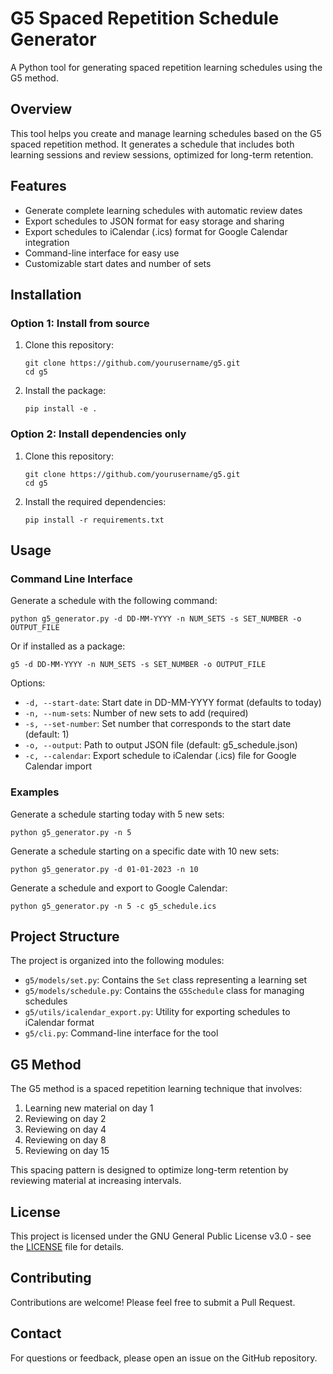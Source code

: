 # G5 Spaced Repetition Schedule Generator

A Python tool for generating spaced repetition learning schedules using the G5 method.

## Overview

This tool helps you create and manage learning schedules based on the G5 spaced repetition method. It generates a schedule that includes both learning sessions and review sessions, optimized for long-term retention.

## Features

- Generate complete learning schedules with automatic review dates
- Export schedules to JSON format for easy storage and sharing
- Export schedules to iCalendar (.ics) format for Google Calendar integration
- Command-line interface for easy use
- Customizable start dates and number of sets

## Installation

### Option 1: Install from source

1. Clone this repository:
   ```
   git clone https://github.com/yourusername/g5.git
   cd g5
   ```

2. Install the package:
   ```
   pip install -e .
   ```

### Option 2: Install dependencies only

1. Clone this repository:
   ```
   git clone https://github.com/yourusername/g5.git
   cd g5
   ```

2. Install the required dependencies:
   ```
   pip install -r requirements.txt
   ```

## Usage

### Command Line Interface

Generate a schedule with the following command:

```
python g5_generator.py -d DD-MM-YYYY -n NUM_SETS -s SET_NUMBER -o OUTPUT_FILE
```

Or if installed as a package:

```
g5 -d DD-MM-YYYY -n NUM_SETS -s SET_NUMBER -o OUTPUT_FILE
```

Options:
- `-d, --start-date`: Start date in DD-MM-YYYY format (defaults to today)
- `-n, --num-sets`: Number of new sets to add (required)
- `-s, --set-number`: Set number that corresponds to the start date (default: 1)
- `-o, --output`: Path to output JSON file (default: g5_schedule.json)
- `-c, --calendar`: Export schedule to iCalendar (.ics) file for Google Calendar import

### Examples

Generate a schedule starting today with 5 new sets:
```
python g5_generator.py -n 5
```

Generate a schedule starting on a specific date with 10 new sets:
```
python g5_generator.py -d 01-01-2023 -n 10
```

Generate a schedule and export to Google Calendar:
```
python g5_generator.py -n 5 -c g5_schedule.ics
```

## Project Structure

The project is organized into the following modules:

- `g5/models/set.py`: Contains the `Set` class representing a learning set
- `g5/models/schedule.py`: Contains the `G5Schedule` class for managing schedules
- `g5/utils/icalendar_export.py`: Utility for exporting schedules to iCalendar format
- `g5/cli.py`: Command-line interface for the tool

## G5 Method

The G5 method is a spaced repetition learning technique that involves:

1. Learning new material on day 1
2. Reviewing on day 2
3. Reviewing on day 4
4. Reviewing on day 8
5. Reviewing on day 15

This spacing pattern is designed to optimize long-term retention by reviewing material at increasing intervals.

## License

This project is licensed under the GNU General Public License v3.0 - see the [LICENSE](LICENSE) file for details.

## Contributing

Contributions are welcome! Please feel free to submit a Pull Request.

## Contact

For questions or feedback, please open an issue on the GitHub repository. 
